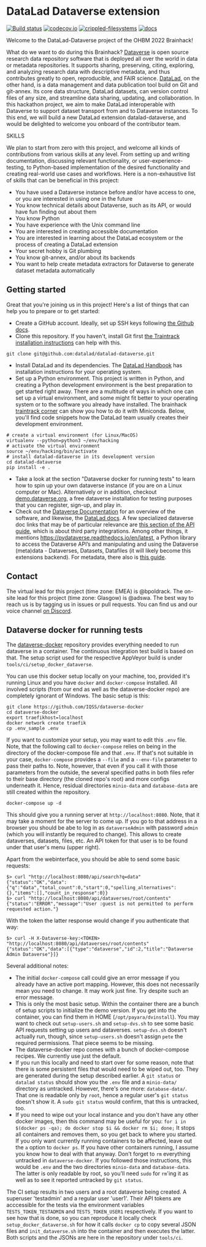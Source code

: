 # DataLad Dataverse extension

[![Build status](https://ci.appveyor.com/api/projects/status/fm24tes0vxlq7qis/branch/master?svg=true)](https://ci.appveyor.com/project/mih/datalad-dataverse/branch/master) [![codecov.io](https://codecov.io/github/datalad/datalad-dataverse/coverage.svg?branch=master)](https://codecov.io/github/datalad/datalad-dataverse?branch=master) [![crippled-filesystems](https://github.com/datalad/datalad-dataverse/workflows/crippled-filesystems/badge.svg)](https://github.com/datalad/datalad-dataverse/actions?query=workflow%3Acrippled-filesystems) [![docs](https://github.com/datalad/datalad-dataverse/workflows/docs/badge.svg)](https://github.com/datalad/datalad-dataverse/actions?query=workflow%3Adocs)


Welcome to the DataLad-Dataverse project of the OHBM 2022 Brainhack!

What do we want to do during this Brainhack?
[Dataverse](https://dataverse.org) is open source research data repository software that is deployed all over the world in data or metadata repositories.
It supports sharing, preserving, citing, exploring, and analyzing research data with descriptive metadata, and thus contributes greatly to open, reproducible, and FAIR science.
[DataLad](https://www.datalad.org), on the other hand, is a data management and data publication tool build on Git and git-annex.
Its core data structure, DataLad datasets, can version control files of any size, and streamline data sharing, updating, and collaboration.
In this hackathon project, we aim to make DataLad interoperable with Dataverse to support dataset transport from and to Dataverse instances.
To this end, we will build a new DataLad extension datalad-dataverse, and would be delighted to welcome you onboard of the contributor team.

SKILLS

We plan to start from zero with this project, and welcome all kinds of contributions from various skills at any level.
From setting up and writing documentation, discussing relevant functionality, or user-experience-testing, to Python-based implementation of the desired functionality and creating real-world use cases and workflows.
Here is a non-exhaustive list of skills that can be beneficial in this project:
- You have used a Dataverse instance before and/or have access to one, or you are interested in using one in the future
- You know technical details about Dataverse, such as its API, or would have fun finding out about them
- You know Python
- You have experience with the Unix command line
- You are interested in creating accessible documentation
- You are interested in learning about the DataLad ecosystem or the process of creating a DataLad extension
- Your secret hobby is Git plumbing
- You know git-annex, and/or about its backends
- You want to help create metadata extractors for Dataverse to generate dataset metadata automatically


## Getting started

Great that you're joining us in this project! Here's a list of things that can help you to prepare or to get started:

- Create a GitHub account. Ideally, set up SSH keys following [the Github docs](https://docs.github.com/en/authentication/connecting-to-github-with-ssh/adding-a-new-ssh-key-to-your-github-account).
- Clone this repository. If you haven't, install Git first [the Traintrack installation instructions](https://psy6983.brainhackmtl.org/modules/installation/) can help with this.

```
git clone git@github.com:datalad/datalad-dataverse.git
```
- Install DataLad and its dependencies. The [DataLad Handbook](http://handbook.datalad.org/en/latest/intro/installation.html#install) has installation instructions for your operating system.
- Set up a Python environment. This project is written in Python, and creating a Python development environment is the best preparation to get started right away. There are a multitude of ways in which one can set up a virtual environment, and some might fit better to your operating system or to the software you already have installed. The brainhack [traintrack corner](https://psy6983.brainhackmtl.org/modules/installation) can show you how to do it with Miniconda. Below, you'll find code snippets how the DataLad team usually creates their development environment.

```
# create a virtual environment (for Linux/MacOS)
virtualenv --python=python3 ~/env/hacking
# activate the virtual environment
source ~/env/hacking/bin/activate
# install datalad-dataverse in its development version
cd datalad-dataverse
pip install -e .
```
- Take a look at the section "Dataverse docker for running tests" to learn how to spin up your own dataverse instance (if you are on a Linux computer or Mac). Alternatively or in addition, checkout [demo.dataverse.org](https://demo.dataverse.org), a free dataverse installation for testing purposes that you can register, sign-up, and play in.
- Check out the [Dataverse Documentation](https://guides.dataverse.org/en/latest) for an overview of the software, and likewise, the [DataLad docs](http://docs.datalad.org/en/stable/). A few specialized dataverse doc links that may be of particular relevance are [this section of the API guide](https://guides.dataverse.org/en/5.10.1/api/intro.html#developers-of-integrations-external-tools-and-apps), which is about third party integrations. Among other things, it mentions https://pydataverse.readthedocs.io/en/latest, a Python library to access the Dataverse API’s and manipulating and using the Dataverse (meta)data - Dataverses, Datasets, Datafiles (it will likely become this extensions backend). For metadata, there also is [this guide](https://guides.dataverse.org/en/latest/admin/metadatacustomization.html).

## Contact

The virtual lead for this project (time zone: EMEA) is @bpoldrack.
The on-site lead for this project (time zone: Glasgow) is @adswa.
The best way to reach us is by tagging us in issues or pull requests.
You can find us and our voice channel [on Discord](https://discord.com/invite/qUzW56dZT2).


## Dataverse docker for running tests

The [dataverse-docker](https://github.com/IQSS/dataverse-docker) repository 
provides everything needed to run dataverse in a container. The continuous 
integration test build is based on that. The setup script used for the 
respective AppVeyor build is under `tools/ci/setup_docker_dataverse`.

You can use this docker setup locally on your machine, too, provided it's 
running Linux and you have `docker` and `docker-compose` installed. All 
involved scripts (from our end as well as the dataverse-docker repo) are 
completely ignorant of Windows.
The basic setup is this:

    git clone https://github.com/IQSS/dataverse-docker
    cd dataverse-docker
    export traefikhost=localhost
    docker network create traefik
    cp .env_sample .env

If you want to customize your setup, you may want to edit this `.env` file.
Note, that the following call to `docker-compose` relies on being in the 
directory of the docker-compose file and that `.env`. If that's not suitable 
in your case, `docker-compose` provides a `--file` and a `--env-file` 
parameter to pass their paths to.
Note, however, that even if you call it with those parameters from the 
outside, the several specified paths in both files refer to their base 
directory (the cloned repo's root) and more configs underneath it. Hence, 
residual directories `minio-data` and `database-data` are still created within
the repository.

    docker-compose up -d

This should give you a running server at `http://localhost:8080`. Note, that 
it may take a moment for the server to come up. If you go to that address in 
a browser you should be abe to log in as `dataverseAdmin` with password 
`admin` (which you will instantly be required to change). This allows to 
create dataverses, datasets, files, etc. An API token for that user is to be 
found under that user's menu (upper right).

Apart from the webinterface, you should be able to send some basic requests:

    $> curl "http://localhost:8080/api/search?q=data"
    {"status":"OK","data":{"q":"data","total_count":0,"start":0,"spelling_alternatives":{},"items":[],"count_in_response":0}}
    $> curl "http://localhost:8080/api/dataverses/root/contents"                                                                                                                   
    {"status":"ERROR","message":"User :guest is not permitted to perform requested action."}                                                                                            

With the token the latter response would change if you authenticate that way:

    $> curl -H X-Dataverse-key:<TOKEN> "http://localhost:8080/api/dataverses/root/contents"
    {"status":"OK","data":[{"type":"dataverse","id":2,"title":"Dataverse Admin Dataverse"}]}

Several additional notes:

- The initial `docker-compose` call could give an error message if you 
  already have an active port mapping. However, this does not necessarily 
  mean you need to change. It may work just fine. Try despite such an error 
  message.
- This is only the most basic setup. Within the container there are a bunch 
  of setup scripts to initialize the demo version. If you get into the 
  container, you can find them in HOME (`/opt/payara/dvinstall`). You may 
  want to check out `setup-users.sh` and `setup-dvs.sh` to see some basic 
  API requests setting up users and dataverses. `setup-dvs.sh` doesn't 
  actually run, though, since `setup-users.sh` doesn't assign `pete` the 
  required permissions. That piece seems to be missing.
- The dataverse-docker repo comes with a bunch of docker-compose recipes. We 
  currently use just the default.
- If you run this locally and need to start over for some reason, note that 
  there is some persistent files that would need to be wiped out, too. They 
  are generated during the setup described earlier. A `git status` or 
  `datalad status` should show you the `.env` file and a `minio-data/` 
  directory as untracked. However, there's one more: `database-data/`. That 
  one is readable only by `root`, hence a regular user's `git status` 
  doesn't show it. A `sudo git status` would confirm, that this is untracked,
  too.
- If you need to wipe out your local instance and you don't have any other 
  docker images, then this command may be useful for you:
    `for i in $(docker ps -qa); do docker stop $i && docker rm $i; done;`
  It stops all containers and removes them, so you get back to where you 
  started. If you only want currently running containers to be affected, 
  leave out the `a` option to `docker ps`. If you have other containers 
  running, I assume you know how to deal with that anyway.
  Don't forget to `rm` everything untracked in `dataverse-docker`. If you 
  followed those instructions, this would be `.env` and the two directories 
  `minio-data` and `database-data`. The latter is only readable by root, so 
  you'll need `sudo` for `rm`'ing it as well as to see it reported untracked 
  by `git status`.

The CI setup results in two users and a root dataverse being created. A 
superuser 'testadmin' and a regular user 'user1'. Their API tokens are 
acccessible for the tests via the environment variables `TESTS_TOKEN_TESTADMIN`
and `TESTS_TOKEN_USER1` respectively.
If you want to see how that is done, so you can reproduce it locally check 
`setup_docker_dataverse.sh` for how it calls `docker cp` to 
copy several JSON files and `init_dataverse.sh` into the container and then 
executes the latter. Both scripts and the JSONs are here in the repository 
under `tools/ci`.
